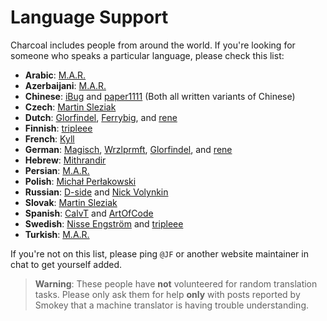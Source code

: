# Language Support

Charcoal includes people from around the world.
If you're looking for someone who speaks a particular language, please check this list:

* **Arabic**: [M.A.R.](http://stackexchange.com/users/3841881/m-a-r)
* **Azerbaijani**: [M.A.R.](http://stackexchange.com/users/3841881/m-a-r)
* **Chinese**: [iBug](https://stackexchange.com/users/7886663/ibug) and [paper1111](https://stackexchange.com/users/9926590/paper1111) (Both all written variants of Chinese)
* **Czech**: [Martin Sleziak](https://stackexchange.com/users/267077/martin-sleziak)
* **Dutch**: [Glorfindel](http://stackexchange.com/users/6085540/glorfindel), [Ferrybig](https://stackexchange.com/users/1677570/ferrybig), and [rene](https://stackexchange.com/users/281857/rene)
* **Finnish**: [tripleee](https://stackexchange.com/users/468289/tripleee)
* **French**: [Kyll](http://stackexchange.com/users/5221606/kyll)
* **German**: [Magisch](https://stackexchange.com/users/7034529/magisch), [Wrzlprmft](https://stackexchange.com/users/2437491/wrzlprmft), [Glorfindel](http://stackexchange.com/users/6085540/glorfindel), and [rene](https://stackexchange.com/users/281857/rene)
* **Hebrew**: [Mithrandir](http://stackexchange.com/users/5129611/mithrandir)
* **Persian**: [M.A.R.](http://stackexchange.com/users/3841881/m-a-r)
* **Polish**: [Michał Perłakowski](http://stackexchange.com/users/4768421/micha%c5%82-per%c5%82akowski)
* **Russian**: [D-side](https://stackexchange.com/users/2372500/d-side) and [Nick Volynkin](https://stackexchange.com/users/3318283/nick-volynkin)
* **Slovak**: [Martin Sleziak](https://stackexchange.com/users/267077/martin-sleziak)
* **Spanish**: [CalvT](http://stackexchange.com/users/1245478/calvt) and [ArtOfCode](https://stackexchange.com/users/3457374/artofcode)
* **Swedish**: [Nisse Engström](https://stackexchange.com/users/4252138/nisse-engström) and [tripleee](https://stackexchange.com/users/468289/tripleee)
* **Turkish**: [M.A.R.](http://stackexchange.com/users/3841881/m-a-r)

If you're not on this list, please ping `@JF` or another website maintainer in chat
to get yourself added. 

> **Warning**: These people have **not** volunteered for random translation tasks.
> Please only ask them for help **only** with posts reported by Smokey
> that a machine translator is having trouble understanding.
